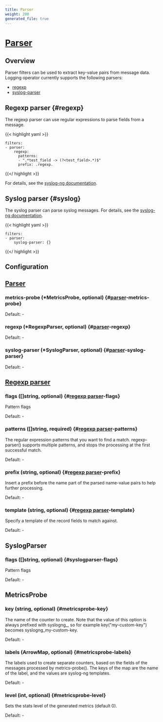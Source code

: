 ```yaml
---
title: Parser
weight: 200
generated_file: true
---
```


# [Parser](https://www.syslog-ng.com/technical-documents/doc/syslog-ng-open-source-edition/3.37/administration-guide/82#TOPIC-1829229)
## Overview
 Parser filters can be used to extract key-value pairs from message data. Logging operator currently supports the following parsers:

 - [regexp](#regexp)
 - [syslog-parser](#syslog)

 ## Regexp parser {#regexp}

 The regexp parser can use regular expressions to parse fields from a message.

 {{< highlight yaml >}}

	filters:
	- parser:
	    regexp:
	      patterns:
	      - ".*test_field -> (?<test_field>.*)$"
	      prefix: .regexp.

 {{</ highlight >}}

 For details, see the [syslog-ng documentation](https://www.syslog-ng.com/technical-documents/doc/syslog-ng-open-source-edition/3.37/administration-guide/91#TOPIC-1829263).

 ## Syslog parser {#syslog}

 The syslog parser can parse syslog messages. For details, see the [syslog-ng documentation](https://www.syslog-ng.com/technical-documents/doc/syslog-ng-open-source-edition/3.37/administration-guide/83#TOPIC-1829231).

 {{< highlight yaml >}}

	filters:
	- parser:
	    syslog-parser: {}

 {{</ highlight >}}

## Configuration
## [Parser](https://www.syslog-ng.com/technical-documents/doc/syslog-ng-open-source-edition/3.36/administration-guide/82#TOPIC-1768819)

### metrics-probe (*MetricsProbe, optional) {#[parser](https://www.syslog-ng.com/technical-documents/doc/syslog-ng-open-source-edition/3.36/administration-guide/82#topic-1768819)-metrics-probe}

Default: -

### regexp (*RegexpParser, optional) {#[parser](https://www.syslog-ng.com/technical-documents/doc/syslog-ng-open-source-edition/3.36/administration-guide/82#topic-1768819)-regexp}

Default: -

### syslog-parser (*SyslogParser, optional) {#[parser](https://www.syslog-ng.com/technical-documents/doc/syslog-ng-open-source-edition/3.36/administration-guide/82#topic-1768819)-syslog-parser}

Default: -


## [Regexp parser](https://www.syslog-ng.com/technical-documents/doc/syslog-ng-open-source-edition/3.36/administration-guide/90)

### flags ([]string, optional) {#[regexp parser](https://www.syslog-ng.com/technical-documents/doc/syslog-ng-open-source-edition/3.36/administration-guide/90)-flags}

Pattern flags 

Default: -

### patterns ([]string, required) {#[regexp parser](https://www.syslog-ng.com/technical-documents/doc/syslog-ng-open-source-edition/3.36/administration-guide/90)-patterns}

The regular expression patterns that you want to find a match. regexp-parser() supports multiple patterns, and stops the processing at the first successful match. 

Default: -

### prefix (string, optional) {#[regexp parser](https://www.syslog-ng.com/technical-documents/doc/syslog-ng-open-source-edition/3.36/administration-guide/90)-prefix}

Insert a prefix before the name part of the parsed name-value pairs to help further processing. 

Default: -

### template (string, optional) {#[regexp parser](https://www.syslog-ng.com/technical-documents/doc/syslog-ng-open-source-edition/3.36/administration-guide/90)-template}

Specify a template of the record fields to match against. 

Default: -


## SyslogParser

### flags ([]string, optional) {#syslogparser-flags}

Pattern flags 

Default: -


## MetricsProbe

### key (string, optional) {#metricsprobe-key}

The name of the counter to create. Note that the value of this option is always prefixed with syslogng_, so for example key("my-custom-key") becomes syslogng_my-custom-key. 

Default: -

### labels (ArrowMap, optional) {#metricsprobe-labels}

The labels used to create separate counters, based on the fields of the messages processed by metrics-probe(). The keys of the map are the name of the label, and the values are syslog-ng templates. 

Default: -

### level (int, optional) {#metricsprobe-level}

Sets the stats level of the generated metrics (default 0). 

Default: -


